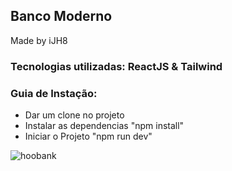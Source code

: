## Banco Moderno
Made by iJH8

### Tecnologias utilizadas: ReactJS & Tailwind

### Guia de Instação:
- Dar um clone no projeto
- Instalar as dependencias "npm install"
- Iniciar o Projeto "npm run dev"


![hoobank](https://user-images.githubusercontent.com/78935085/221723505-c31dc44f-15b3-4375-ae63-a4f8279bd390.png)
